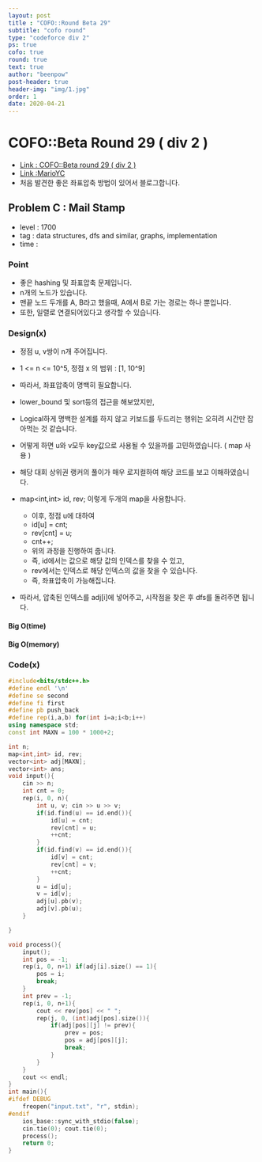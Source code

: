 ```yaml
---
layout: post
title : "COFO::Round Beta 29"
subtitle: "cofo round"
type: "codeforce div 2"
ps: true
cofo: true
round: true
text: true
author: "beenpow"
post-header: true
header-img: "img/1.jpg"
order: 1
date: 2020-04-21
---
```

# COFO::Beta Round 29 ( div 2 )
- [Link : COFO::Beta round 29 ( div 2 ) ](https://codeforces.com/problemset/problem/29/C)
- [Link :MarioYC](https://codeforces.com/contest/29/submission/3858618)
- 처음 발견한 좋은 좌표압축 방법이 있어서 블로그합니다.

## Problem C : Mail Stamp

- level : 1700
- tag : data structures, dfs and similar, graphs, implementation
- time :

### Point
- 좋은 hashing 및 좌표압축 문제입니다.
- n개의 노드가 있습니다.
- 맨끝 노드 두개를 A, B라고 했을때, A에서 B로 가는 경로는 하나 뿐입니다.
- 또한, 일렬로 연결되어있다고 생각할 수 있습니다.

### Design(x)
- 정점 u, v쌍이 n개 주어집니다.
- 1 <= n <= 10^5, 정점 x 의 범위 : [1, 10^9]
- 따라서, 좌표압축이 명백히 필요합니다.
- lower_bound 및 sort등의 접근을 해보았지만,
- Logical하게 명백한 설계를 하지 않고 키보드를 두드리는 행위는 오히려 시간만 잡아먹는 것 같습니다.
- 어떻게 하면 u와 v모두 key값으로 사용될 수 있을까를 고민하였습니다. ( map 사용 )
- 해당 대회 상위권 랭커의 풀이가 매우 로지컬하여 해당 코드를 보고 이해하였습니다.

- map<int,int> id, rev; 이렇게 두개의 map을 사용합니다.
  - 이후, 정점 u에 대하여
  - id[u] = cnt;
  - rev[cnt] = u;
  - cnt++;
  - 위의 과정을 진행하여 줍니다.
  - 즉, id에서는 값으로 해당 값의 인덱스를 찾을 수 있고,
  - rev에서는 인덱스로 해당 인덱스의 값을 찾을 수 있습니다.
  - 즉, 좌표압축이 가능해집니다.
- 따라서, 압축된 인덱스를 adj[i]에 넣어주고, 시작점을 찾은 후 dfs를 돌려주면 됩니다.

#### Big O(time)

#### Big O(memory)

### Code(x)

```cpp
#include<bits/stdc++.h>
#define endl '\n'
#define se second
#define fi first
#define pb push_back
#define rep(i,a,b) for(int i=a;i<b;i++)
using namespace std;
const int MAXN = 100 * 1000+2;

int n;
map<int,int> id, rev;
vector<int> adj[MAXN];
vector<int> ans;
void input(){
    cin >> n;
    int cnt = 0;
    rep(i, 0, n){
        int u, v; cin >> u >> v;
        if(id.find(u) == id.end()){
            id[u] = cnt;
            rev[cnt] = u;
            ++cnt;
        }
        if(id.find(v) == id.end()){
            id[v] = cnt;
            rev[cnt] = v;
            ++cnt;
        }
        u = id[u];
        v = id[v];
        adj[u].pb(v);
        adj[v].pb(u);
    }

}

void process(){
    input();
    int pos = -1;
    rep(i, 0, n+1) if(adj[i].size() == 1){
        pos = i;
        break;
    }
    int prev = -1;
    rep(i, 0, n+1){
        cout << rev[pos] << " ";
        rep(j, 0, (int)adj[pos].size()){
            if(adj[pos][j] != prev){
                prev = pos;
                pos = adj[pos][j];
                break;
            }
        }
    }
    cout << endl;
}
int main(){
#ifdef DEBUG
    freopen("input.txt", "r", stdin);
#endif
    ios_base::sync_with_stdio(false);
    cin.tie(0); cout.tie(0);
    process();
    return 0;
}
```

